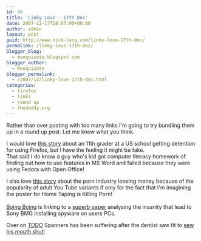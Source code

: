 ```yaml
---
id: 76
title: 'Linky Love - 17th Dec'
date: 2007-12-17T18:07:00+00:00
author: admin
layout: post
guid: http://www.nick-long.com/linky-love-17th-dec/
permalink: /linky-love-17th-dec/
blogger_blog:
  - monquixote.blogspot.com
blogger_author:
  - Monquixote
blogger_permalink:
  - /2007/12/linky-love-17th-dec.html
categories:
  - firefox
  - links
  - round up
  - thedaddy.org
---
```

Rather than over posting with too many links I'm going to try bundling them up in a round up post. Let me know what you think.

I would love [this story](http://blog.wired.com/gadgets/2007/12/11th-grader-giv.html) about an 11th grader at a US school getting detention for using Firefox, but I have the feeling it might be fake.  
That said I do know a guy who's kid got computer literacy homework of finding out how to use features in MS Word and failed because they were using Fedora with Open Office!

I also love [this story](http://film.guardian.co.uk/news/story/0,,2228298,00.html?gusrc=rss&feed=16) about the porn industry loosing money because of the popularity of adult You Tube variants if only for the fact that I'm imagining the poster for Home Taping is Killing Porn!  
[  
Boing Boing](http://www.boingboing.net/) is linking to a [superb paper](http://www.boingboing.net/2007/12/17/how-sony-bmg-lost-it.html) analysing the insanity that lead to Sony BMG installing spyware on users PCs.

Over on [TDDO](http://forum.thedaddy.org/) Spanners has been suffering after the dentist saw fit to [sew his mouth shut!](http://forum.thedaddy.org/view_thread.html?ref_id=30073&id=30081&start=0)